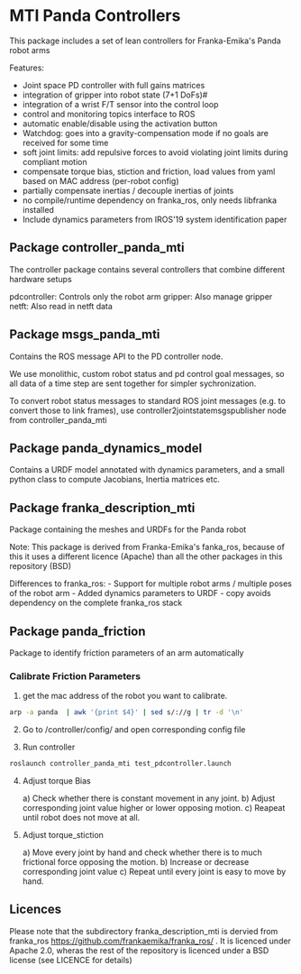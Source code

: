 # MTI Panda Controllers

This package includes a set of lean controllers for Franka-Emika's Panda robot arms

Features:
- Joint space PD controller with full gains matrices
- integration of gripper into robot state (7+1 DoFs)#
- integration of a wrist F/T sensor into the control loop
- control and monitoring topics interface to ROS
- automatic enable/disable using the activation button
- Watchdog: goes into a gravity-compensation mode if no goals are received for some time
- soft joint limits: add repulsive forces to avoid violating joint limits during compliant motion 
- compensate torque bias, stiction and friction, load values from yaml based on MAC address (per-robot config)
- partially compensate inertias / decouple inertias of joints
- no compile/runtime dependency on franka_ros, only needs libfranka installed
- Include dynamics parameters from IROS'19 system identification paper



## Package controller_panda_mti

The controller package contains several controllers that combine different hardware setups

pdcontroller: Controls only the robot arm 
gripper:      Also manage gripper 
netft:        Also read in netft data 

## Package msgs_panda_mti

Contains the ROS message API to the PD controller node.

We use monolithic, custom robot status and pd control goal messages, so all data of a time step are sent together for simpler sychronization.

To convert robot status messages to standard ROS joint messages (e.g. to convert those to link frames), use controller2jointstatemsgspublisher node from controller_panda_mti 

## Package panda_dynamics_model

Contains a URDF model annotated with dynamics parameters, and a small python class to compute Jacobians, Inertia matrices etc. 

## Package franka_description_mti

Package containing the meshes and URDFs for the Panda robot

Note: This package is derived from Franka-Emika's fanka_ros, because of this it uses a different licence (Apache) than all the other packages in this repository (BSD)

Differences to franka_ros:
    - Support for multiple robot arms / multiple poses of the robot arm
    - Added dynamics parameters to URDF
    - copy avoids dependency on the complete franka_ros stack


## Package panda_friction

Package to identify friction parameters of an arm automatically


### Calibrate Friction Parameters

1. get the mac address of the robot you want to calibrate. 

```bash
arp -a panda  | awk '{print $4}' | sed s/://g | tr -d '\n'
```

2. Go to /controller/config/ and open corresponding config file

3. Run controller 

```bash
roslaunch controller_panda_mti test_pdcontroller.launch
```

4. Adjust torque Bias

    a) Check whether there is constant movement in any joint.
    b) Adjust corresponding joint value higher or lower opposing motion.
    c) Reapeat until robot does not move at all. 

5. Adjust torque_stiction

    a) Move every joint by hand and check whether there is to much frictional force opposing the motion.
    b) Increase or decrease corresponding joint value
    c) Repeat until every joint is easy to move by hand. 
    
    
## Licences

Please note that the subdirectory franka_description_mti is dervied from franka_ros
https://github.com/frankaemika/franka_ros/ . It is licenced under Apache 2.0, wheras the rest of the repository is licenced under a BSD license (see LICENCE for details)


